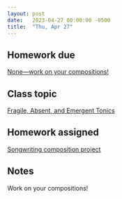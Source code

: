 ```yaml
---
layout: post
date:   2023-04-27 00:00:00 -0500
title:  "Thu, Apr 27"
---
```


## Homework due

[None—work on your compositions!](https://gmuedu-my.sharepoint.com/:b:/g/personal/mlavengo_gmu_edu/EQXt8bU-pYpMvEC77ZwlMkEBamETDLnvOG28Pq7VYXH_iA?e=eTgPC7)

## Class topic

[Fragile, Absent, and Emergent Tonics](https://viva.pressbooks.pub/openmusictheory/chapter/fragile-absent-and-emergent-tonics/)

## Homework assigned

[Songwriting composition project](https://gmuedu-my.sharepoint.com/:b:/g/personal/mlavengo_gmu_edu/EQXt8bU-pYpMvEC77ZwlMkEBamETDLnvOG28Pq7VYXH_iA?e=eTgPC7)

## Notes

Work on your compositions!